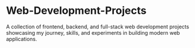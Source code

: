 # Web-Development-Projects
A collection of frontend, backend, and full-stack web development projects showcasing my journey, skills, and experiments in building modern web applications.
